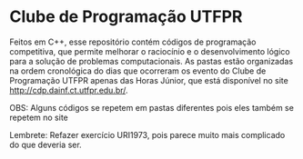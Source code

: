 # Clube de Programação UTFPR

Feitos em C++, esse repositório contém códigos de programação competitiva, que permite melhorar o raciocínio e o desenvolvimento lógico para a solução de problemas computacionais. As pastas estão organizadas na ordem cronológica do dias que ocorreram os evento do Clube de Programação UTFPR apenas das Horas Júnior, que está disponível no site http://cdp.dainf.ct.utfpr.edu.br/.

OBS: Alguns códigos se repetem em pastas diferentes pois eles também se repetem no site

Lembrete: Refazer exercício URI1973, pois parece muito mais complicado do que deveria ser.